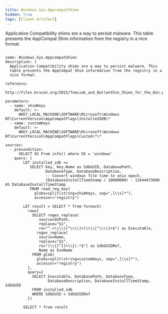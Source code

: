 ```yaml
---
title: Windows.Sys.AppcompatShims
hidden: true
tags: [Client Artifact]
---
```


Application Compatibility shims are a way to persist malware. This
table presents the AppCompat Shim information from the registry in a
nice format.


<pre><code class="language-yaml">
name: Windows.Sys.AppcompatShims
description: |
  Application Compatibility shims are a way to persist malware. This
  table presents the AppCompat Shim information from the registry in a
  nice format.

reference:
  - http://files.brucon.org/2015/Tomczak_and_Ballenthin_Shims_for_the_Win.pdf

parameters:
  - name: shimKeys
    default: &gt;-
      HKEY_LOCAL_MACHINE\SOFTWARE\Microsoft\Windows NT\CurrentVersion\AppCompatFlags\InstalledSDB\*
  - name: customKeys
    default: &gt;-
      HKEY_LOCAL_MACHINE\SOFTWARE\Microsoft\Windows NT\CurrentVersion\AppCompatFlags\Custom\*\*

sources:
  - precondition:
      SELECT OS From info() where OS = &#x27;windows&#x27;
    query: |
        LET installed_sdb &lt;=
           SELECT Key, Key.Name as SdbGUID, DatabasePath,
                  DatabaseType, DatabaseDescription,
                  -- Convert windows file time to unix epoch.
                  (DatabaseInstallTimeStamp / 10000000) - 11644473600 AS DatabaseInstallTimeStamp
           FROM read_reg_key(
             globs=split(string=shimKeys, sep=&quot;,[\\s]*&quot;),
             accessor=&quot;registry&quot;)

        LET result = SELECT * from foreach(
          row={
            SELECT regex_replace(
               source=OSPath,
               replace=&quot;$1&quot;,
               re=&quot;^.+\\\\([^\\\\]+)\\\\[^\\\\]+$&quot;) as Executable,
              regex_replace(
               source=Name,
               replace=&quot;$1&quot;,
               re=&quot;(\\{[^}]+\\}).*$&quot;) as SdbGUIDRef,
               Name as ExeName
            FROM glob(
              globs=split(string=customKeys, sep=&quot;,[\\s]*&quot;),
              accessor=&quot;registry&quot;)
          },
          query={
            SELECT Executable, DatabasePath, DatabaseType,
                   DatabaseDescription, DatabaseInstallTimeStamp, SdbGUID
            FROM installed_sdb
            WHERE SdbGUID = SdbGUIDRef
          })

        SELECT * from result

</code></pre>

